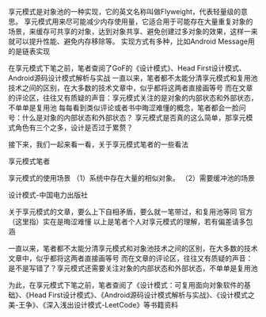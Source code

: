 
享元模式是对象池的一种实现，它的英文名称叫做Flyweight，代表轻量级的意思。
享元模式用来尽可能减少内存使用量，它适合用于可能存在大量重复对象的场景，来缓存可共享的对象，达到对象共享、避免创建过多对象的效果，这样一来就可以提升性能、避免内存移除等。
实现方式有多种，比如Android Message用的是链表实现

在享元模式下笔之前，笔者查阅了GoF的《设计模式》、Head First设计模式、Android源码设计模式解析与实战
一直以来，笔者都不太能分清享元模式和复用池技术之间的区别，在大多数的技术文章中，似乎都将这两者直接画等号
而在文章的评论区，往往又有质疑的声音：享元模式关注的是对象的内部状态和外部状态，不单单是复用池
每每看到类似评论或者书中晦涩难懂的概念，笔者都会一脸问号：什么是对象的内部状态和外部状态？
享元模式是否真的这么简单，那享元模式角色有三个之多，设计是否过于累赘？

接下来，我们一起来看一看，关于享元模式笔者的一些看法

享元模式笔者

享元模式的使用场景
（1）系统中存在大量的相似对象。
（2）需要缓冲池的场景

设计模式-中国电力出版社

关于享元模式的文章，要么上下自相矛盾，要么就一笔带过，和复用池等同
官方（这里指）实在是晦涩难懂
以上是笔者个人对享元模式的理解，若有偏差请多包涵

一直以来，笔者都不太能分清享元模式和对象池技术之间的区别，在大多数的技术文章中，似乎都将这两者直接画等号
而在文章的评论区，往往又有质疑的声音：是不是写错了？享元模式还需要关注对象的内部状态和外部状态，不单单是复用池

为此，在享元模式下笔之前，笔者查阅了《设计模式：可复用面向对象软件的基础》、《Head First设计模式》、《Android源码设计模式解析与实战》、《设计模式之美-王争》、《深入浅出设计模式-LeetCode》等书籍资料